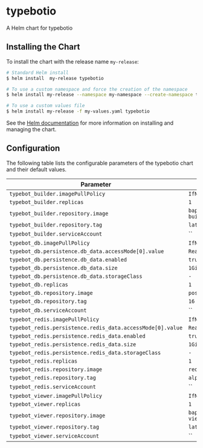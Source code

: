 # typebotio

A Helm chart for typebotio

## Installing the Chart

To install the chart with the release name `my-release`:

```bash
# Standard Helm install
$ helm install  my-release typebotio

# To use a custom namespace and force the creation of the namespace
$ helm install my-release --namespace my-namespace --create-namespace typebotio

# To use a custom values file
$ helm install my-release -f my-values.yaml typebotio
```

See the [Helm documentation](https://helm.sh/docs/intro/using_helm/) for more information on installing and managing the chart.

## Configuration

The following table lists the configurable parameters of the typebotio chart and their default values.

| Parameter                                                  | Default                        |
| ---------------------------------------------------------- | ------------------------------ |
| `typebot_builder.imagePullPolicy`                          | `IfNotPresent`                 |
| `typebot_builder.replicas`                                 | `1`                            |
| `typebot_builder.repository.image`                         | `baptistearno/typebot-builder` |
| `typebot_builder.repository.tag`                           | `latest`                       |
| `typebot_builder.serviceAccount`                           | ``                             |
| `typebot_db.imagePullPolicy`                               | `IfNotPresent`                 |
| `typebot_db.persistence.db_data.accessMode[0].value`       | `ReadWriteOnce`                |
| `typebot_db.persistence.db_data.enabled`                   | `true`                         |
| `typebot_db.persistence.db_data.size`                      | `1Gi`                          |
| `typebot_db.persistence.db_data.storageClass`              | `-`                            |
| `typebot_db.replicas`                                      | `1`                            |
| `typebot_db.repository.image`                              | `postgres`                     |
| `typebot_db.repository.tag`                                | `16`                           |
| `typebot_db.serviceAccount`                                | ``                             |
| `typebot_redis.imagePullPolicy`                            | `IfNotPresent`                 |
| `typebot_redis.persistence.redis_data.accessMode[0].value` | `ReadWriteOnce`                |
| `typebot_redis.persistence.redis_data.enabled`             | `true`                         |
| `typebot_redis.persistence.redis_data.size`                | `1Gi`                          |
| `typebot_redis.persistence.redis_data.storageClass`        | `-`                            |
| `typebot_redis.replicas`                                   | `1`                            |
| `typebot_redis.repository.image`                           | `redis`                        |
| `typebot_redis.repository.tag`                             | `alpine`                       |
| `typebot_redis.serviceAccount`                             | ``                             |
| `typebot_viewer.imagePullPolicy`                           | `IfNotPresent`                 |
| `typebot_viewer.replicas`                                  | `1`                            |
| `typebot_viewer.repository.image`                          | `baptistearno/typebot-viewer`  |
| `typebot_viewer.repository.tag`                            | `latest`                       |
| `typebot_viewer.serviceAccount`                            | ``                             |


